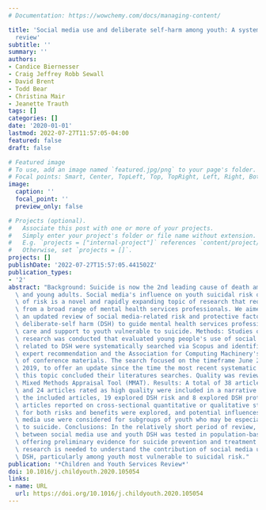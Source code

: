 ```yaml
---
# Documentation: https://wowchemy.com/docs/managing-content/

title: 'Social media use and deliberate self-harm among youth: A systematized narrative
  review'
subtitle: ''
summary: ''
authors:
- Candice Biernesser
- Craig Jeffrey Robb Sewall
- David Brent
- Todd Bear
- Christina Mair
- Jeanette Trauth
tags: []
categories: []
date: '2020-01-01'
lastmod: 2022-07-27T11:57:05-04:00
featured: false
draft: false

# Featured image
# To use, add an image named `featured.jpg/png` to your page's folder.
# Focal points: Smart, Center, TopLeft, Top, TopRight, Left, Right, BottomLeft, Bottom, BottomRight.
image:
  caption: ''
  focal_point: ''
  preview_only: false

# Projects (optional).
#   Associate this post with one or more of your projects.
#   Simply enter your project's folder or file name without extension.
#   E.g. `projects = ["internal-project"]` references `content/project/deep-learning/index.md`.
#   Otherwise, set `projects = []`.
projects: []
publishDate: '2022-07-27T15:57:05.441502Z'
publication_types:
- '2'
abstract: "Background: Suicide is now the 2nd leading cause of death among adolescents\
  \ and young adults. Social media's influence on youth suicidal risk or attenuation\
  \ of risk is a novel and rapidly expanding topic of research that requires attention\
  \ from a broad range of mental health services professionals. We aimed to provide\
  \ an updated review of social media-related risk and protective factors to youth\
  \ deliberate-self harm (DSH) to guide mental health services professionals in offering\
  \ care and support to youth vulnerable to suicide. Methods: Studies on which primary\
  \ research was conducted that evaluated young people's use of social media platforms\
  \ related to DSH were systematically searched via Scopus and identified through\
  \ expert recommendation and the Association for Computing Machinery's digital library\
  \ of conference materials. The search focused on the timeframe June 2014 to September\
  \ 2019, to offer an update since the time the most recent systematic reviews on\
  \ this topic concluded their literatures searches. Quality was reviewed using the\
  \ Mixed Methods Appraisal Tool (MMAT). Results: A total of 38 articles were eligible,\
  \ and 24 articles rated as high quality were included in a narrative review. Of\
  \ the included articles, 19 explored DSH risk and 8 explored DSH protection. Most\
  \ articles reported on cross-sectional quantitative or qualitative studies. Opportunities\
  \ for both risks and benefits were explored, and potential influences of social\
  \ media use were considered for subgroups of youth who may be especially vulnerable\
  \ to suicide. Conclusions: In the relatively short period of review, the association\
  \ between social media use and youth DSH was tested in population-based studies,\
  \ offering preliminary evidence for suicide prevention and treatment efforts. Further\
  \ research is needed to understand the contribution of social media use to youth\
  \ DSH, particularly among youth most vulnerable to suicidal risk."
publication: '*Children and Youth Services Review*'
doi: 10.1016/j.childyouth.2020.105054
links:
- name: URL
  url: https://doi.org/10.1016/j.childyouth.2020.105054
---
```

